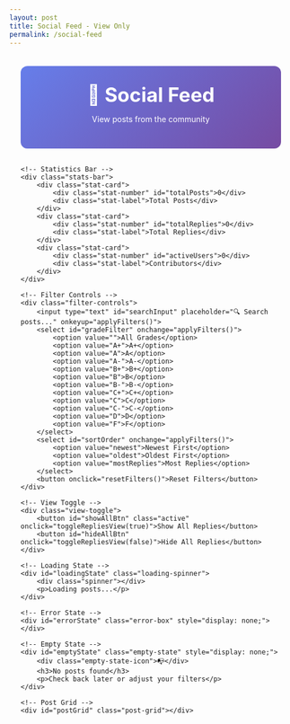 ```yaml
---
layout: post
title: Social Feed - View Only
permalink: /social-feed
---
```


<style>
/* Social Feed Styling */
.feed-container {
    max-width: 900px;
    margin: 0 auto;
    padding: 20px;
}

.feed-header {
    background: linear-gradient(135deg, #667eea 0%, #764ba2 100%);
    color: white;
    padding: 30px;
    border-radius: 12px;
    margin-bottom: 30px;
    text-align: center;
}

.feed-header h1 {
    margin: 0;
    font-size: 2.5em;
}

.filter-controls {
    background: white;
    padding: 20px;
    border-radius: 12px;
    box-shadow: 0 2px 8px rgba(0,0,0,0.1);
    margin-bottom: 25px;
    display: flex;
    gap: 15px;
    flex-wrap: wrap;
    align-items: center;
}

.filter-controls input,
.filter-controls select {
    padding: 10px;
    border: 1px solid #ddd;
    border-radius: 6px;
    flex: 1;
    min-width: 200px;
}

.filter-controls button {
    background-color: #667eea;
    color: white;
    border: none;
    padding: 10px 20px;
    border-radius: 6px;
    cursor: pointer;
}

.filter-controls button:hover {
    background-color: #5568d3;
}

.stats-bar {
    display: flex;
    gap: 15px;
    margin-bottom: 25px;
}

.stat-card {
    background: white;
    padding: 15px 20px;
    border-radius: 8px;
    box-shadow: 0 2px 8px rgba(0,0,0,0.1);
    flex: 1;
    text-align: center;
}

.stat-number {
    font-size: 2em;
    font-weight: bold;
    color: #667eea;
}

.stat-label {
    color: #666;
    font-size: 0.9em;
    margin-top: 5px;
}

.post-grid {
    display: grid;
    gap: 20px;
}

.post-item {
    background: white;
    border-radius: 12px;
    padding: 20px;
    box-shadow: 0 2px 8px rgba(0,0,0,0.1);
    transition: transform 0.2s, box-shadow 0.2s;
}

.post-item:hover {
    transform: translateY(-2px);
    box-shadow: 0 4px 16px rgba(0,0,0,0.15);
}

.post-meta {
    display: flex;
    justify-content: space-between;
    align-items: center;
    margin-bottom: 15px;
    padding-bottom: 12px;
    border-bottom: 2px solid #f0f0f0;
}

.author-info {
    display: flex;
    align-items: center;
    gap: 10px;
}

.author-avatar {
    width: 40px;
    height: 40px;
    border-radius: 50%;
    background: linear-gradient(135deg, #667eea 0%, #764ba2 100%);
    display: flex;
    align-items: center;
    justify-content: center;
    color: white;
    font-weight: bold;
    font-size: 1.2em;
}

.author-details {
    display: flex;
    flex-direction: column;
}

.author-name {
    font-weight: bold;
    color: #333;
}

.post-time {
    color: #999;
    font-size: 0.85em;
}

.post-badge {
    display: inline-block;
    background: linear-gradient(135deg, #667eea 0%, #764ba2 100%);
    color: white;
    padding: 4px 12px;
    border-radius: 12px;
    font-size: 0.85em;
    font-weight: bold;
}

.post-page-info {
    background: #f8f9fa;
    padding: 10px;
    border-radius: 6px;
    margin-bottom: 12px;
    font-size: 0.9em;
    color: #666;
}

.post-text {
    margin: 15px 0;
    line-height: 1.8;
    color: #333;
    font-size: 1.05em;
}

.post-footer {
    display: flex;
    justify-content: space-between;
    align-items: center;
    margin-top: 15px;
    padding-top: 15px;
    border-top: 1px solid #f0f0f0;
}

.reply-count {
    color: #667eea;
    font-weight: 500;
}

.replies-section {
    margin-top: 15px;
    padding-left: 20px;
    border-left: 3px solid #667eea;
}

.reply-item {
    background: #f8f9fa;
    padding: 12px;
    border-radius: 8px;
    margin-top: 10px;
}

.reply-header {
    display: flex;
    justify-content: space-between;
    margin-bottom: 8px;
}

.reply-author {
    font-weight: 600;
    color: #555;
}

.reply-time {
    color: #999;
    font-size: 0.85em;
}

.reply-text {
    color: #666;
    line-height: 1.6;
}

.loading-spinner {
    text-align: center;
    padding: 60px 20px;
}

.spinner {
    border: 4px solid #f3f3f3;
    border-top: 4px solid #667eea;
    border-radius: 50%;
    width: 50px;
    height: 50px;
    animation: spin 1s linear infinite;
    margin: 0 auto;
}

@keyframes spin {
    0% { transform: rotate(0deg); }
    100% { transform: rotate(360deg); }
}

.error-box {
    background-color: #fee;
    color: #c33;
    padding: 20px;
    border-radius: 8px;
    margin: 20px 0;
    text-align: center;
}

.empty-state {
    text-align: center;
    padding: 60px 20px;
    color: #999;
}

.empty-state-icon {
    font-size: 4em;
    margin-bottom: 20px;
}

.view-toggle {
    background: white;
    padding: 10px;
    border-radius: 8px;
    margin-bottom: 20px;
    display: flex;
    gap: 10px;
}

.view-toggle button {
    flex: 1;
    padding: 10px;
    border: 1px solid #ddd;
    background: white;
    border-radius: 6px;
    cursor: pointer;
}

.view-toggle button.active {
    background: #667eea;
    color: white;
    border-color: #667eea;
}
</style>

<div class="feed-container">
    <div class="feed-header">
        <h1>📱 Social Feed</h1>
        <p>View posts from the community</p>
    </div>
    
    <!-- Statistics Bar -->
    <div class="stats-bar">
        <div class="stat-card">
            <div class="stat-number" id="totalPosts">0</div>
            <div class="stat-label">Total Posts</div>
        </div>
        <div class="stat-card">
            <div class="stat-number" id="totalReplies">0</div>
            <div class="stat-label">Total Replies</div>
        </div>
        <div class="stat-card">
            <div class="stat-number" id="activeUsers">0</div>
            <div class="stat-label">Contributors</div>
        </div>
    </div>
    
    <!-- Filter Controls -->
    <div class="filter-controls">
        <input type="text" id="searchInput" placeholder="🔍 Search posts..." onkeyup="applyFilters()">
        <select id="gradeFilter" onchange="applyFilters()">
            <option value="">All Grades</option>
            <option value="A+">A+</option>
            <option value="A">A</option>
            <option value="A-">A-</option>
            <option value="B+">B+</option>
            <option value="B">B</option>
            <option value="B-">B-</option>
            <option value="C+">C+</option>
            <option value="C">C</option>
            <option value="C-">C-</option>
            <option value="D">D</option>
            <option value="F">F</option>
        </select>
        <select id="sortOrder" onchange="applyFilters()">
            <option value="newest">Newest First</option>
            <option value="oldest">Oldest First</option>
            <option value="mostReplies">Most Replies</option>
        </select>
        <button onclick="resetFilters()">Reset Filters</button>
    </div>
    
    <!-- View Toggle -->
    <div class="view-toggle">
        <button id="showAllBtn" class="active" onclick="toggleRepliesView(true)">Show All Replies</button>
        <button id="hideAllBtn" onclick="toggleRepliesView(false)">Hide All Replies</button>
    </div>
    
    <!-- Loading State -->
    <div id="loadingState" class="loading-spinner">
        <div class="spinner"></div>
        <p>Loading posts...</p>
    </div>
    
    <!-- Error State -->
    <div id="errorState" class="error-box" style="display: none;"></div>
    
    <!-- Empty State -->
    <div id="emptyState" class="empty-state" style="display: none;">
        <div class="empty-state-icon">📭</div>
        <h3>No posts found</h3>
        <p>Check back later or adjust your filters</p>
    </div>
    
    <!-- Post Grid -->
    <div id="postGrid" class="post-grid"></div>
</div>

<script src="{{ site.baseurl }}/assets/js/social-media-api.js"></script>
<script>
// Global state
let allPosts = [];
let filteredPosts = [];
let showReplies = true;

// Initialize on page load
document.addEventListener('DOMContentLoaded', async () => {
    await loadFeed();
});

// Load all posts
async function loadFeed() {
    const loadingEl = document.getElementById('loadingState');
    const errorEl = document.getElementById('errorState');
    const gridEl = document.getElementById('postGrid');
    
    try {
        loadingEl.style.display = 'block';
        errorEl.style.display = 'none';
        gridEl.innerHTML = '';
        
        // Fetch posts
        allPosts = await window.SocialMediaAPI.getAllPosts();
        filteredPosts = [...allPosts];
        
        loadingEl.style.display = 'none';
        
        // Update statistics
        updateStatistics();
        
        // Render posts
        renderPosts();
        
    } catch (error) {
        loadingEl.style.display = 'none';
        errorEl.textContent = `Failed to load posts: ${error.message}`;
        errorEl.style.display = 'block';
        console.error('Error loading feed:', error);
    }
}

// Update statistics
function updateStatistics() {
    const totalPosts = allPosts.length;
    let totalReplies = 0;
    const uniqueAuthors = new Set();
    
    allPosts.forEach(post => {
        totalReplies += post.replyCount || 0;
        uniqueAuthors.add(post.studentName);
    });
    
    document.getElementById('totalPosts').textContent = totalPosts;
    document.getElementById('totalReplies').textContent = totalReplies;
    document.getElementById('activeUsers').textContent = uniqueAuthors.size;
}

// Render posts
function renderPosts() {
    const gridEl = document.getElementById('postGrid');
    const emptyEl = document.getElementById('emptyState');
    
    gridEl.innerHTML = '';
    
    if (filteredPosts.length === 0) {
        emptyEl.style.display = 'block';
        return;
    }
    
    emptyEl.style.display = 'none';
    
    filteredPosts.forEach(post => {
        const postEl = createPostElement(post);
        gridEl.appendChild(postEl);
    });
}

// Create post element
function createPostElement(post) {
    const div = document.createElement('div');
    div.className = 'post-item';
    
    // Get first letter of author name for avatar
    const authorInitial = post.studentName.charAt(0).toUpperCase();
    
    // Grade badge
    let gradeBadge = '';
    if (post.gradeReceived) {
        gradeBadge = `<span class="post-badge">📊 ${post.gradeReceived}</span>`;
    }
    
    // Page info
    let pageInfo = '';
    if (post.pageTitle) {
        pageInfo = `<div class="post-page-info">📄 ${escapeHtml(post.pageTitle)}</div>`;
    }
    
    // Replies section
    let repliesHTML = '';
    if (showReplies && post.replies && post.replies.length > 0) {
        repliesHTML = `
            <div class="replies-section">
                <strong>💬 ${post.replies.length} ${post.replies.length === 1 ? 'Reply' : 'Replies'}</strong>
                ${post.replies.map(reply => `
                    <div class="reply-item">
                        <div class="reply-header">
                            <span class="reply-author">${escapeHtml(reply.studentName)}</span>
                            <span class="reply-time">${window.SocialMediaAPI.formatTimestamp(reply.timestamp)}</span>
                        </div>
                        <div class="reply-text">${escapeHtml(reply.content)}</div>
                    </div>
                `).join('')}
            </div>
        `;
    }
    
    div.innerHTML = `
        <div class="post-meta">
            <div class="author-info">
                <div class="author-avatar">${authorInitial}</div>
                <div class="author-details">
                    <div class="author-name">${escapeHtml(post.studentName)}</div>
                    <div class="post-time">${window.SocialMediaAPI.formatTimestamp(post.timestamp)}</div>
                </div>
            </div>
            ${gradeBadge}
        </div>
        ${pageInfo}
        <div class="post-text">${escapeHtml(post.content)}</div>
        <div class="post-footer">
            <span class="reply-count">💬 ${post.replyCount || 0} ${(post.replyCount || 0) === 1 ? 'reply' : 'replies'}</span>
        </div>
        ${repliesHTML}
    `;
    
    return div;
}

// Apply filters
function applyFilters() {
    const searchTerm = document.getElementById('searchInput').value.toLowerCase();
    const gradeFilter = document.getElementById('gradeFilter').value;
    const sortOrder = document.getElementById('sortOrder').value;
    
    // Filter posts
    filteredPosts = allPosts.filter(post => {
        // Search filter
        const matchesSearch = !searchTerm || 
            post.content.toLowerCase().includes(searchTerm) ||
            post.studentName.toLowerCase().includes(searchTerm) ||
            (post.pageTitle && post.pageTitle.toLowerCase().includes(searchTerm));
        
        // Grade filter
        const matchesGrade = !gradeFilter || post.gradeReceived === gradeFilter;
        
        return matchesSearch && matchesGrade;
    });
    
    // Sort posts
    if (sortOrder === 'newest') {
        filteredPosts.sort((a, b) => new Date(b.timestamp) - new Date(a.timestamp));
    } else if (sortOrder === 'oldest') {
        filteredPosts.sort((a, b) => new Date(a.timestamp) - new Date(b.timestamp));
    } else if (sortOrder === 'mostReplies') {
        filteredPosts.sort((a, b) => (b.replyCount || 0) - (a.replyCount || 0));
    }
    
    renderPosts();
}

// Reset filters
function resetFilters() {
    document.getElementById('searchInput').value = '';
    document.getElementById('gradeFilter').value = '';
    document.getElementById('sortOrder').value = 'newest';
    applyFilters();
}

// Toggle replies view
function toggleRepliesView(show) {
    showReplies = show;
    
    // Update button states
    document.getElementById('showAllBtn').classList.toggle('active', show);
    document.getElementById('hideAllBtn').classList.toggle('active', !show);
    
    renderPosts();
}

// Escape HTML to prevent XSS
function escapeHtml(text) {
    const div = document.createElement('div');
    div.textContent = text;
    return div.innerHTML;
}

// Auto-refresh feed every 30 seconds
setInterval(async () => {
    await loadFeed();
}, 30000);
</script>

